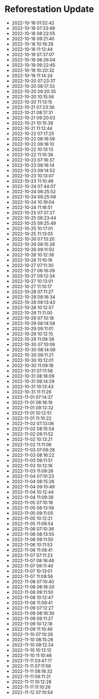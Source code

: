 # Reforestation Update

- 2022-10-18 01:52:42
- 2022-10-18 07:33:49
- 2022-10-18 08:22:05
- 2022-10-18 09:21:40
- 2022-10-18 10:16:28
- 2022-10-18 11:12:44
- 2022-10-19 07:37:07
- 2022-10-19 08:26:04
- 2022-10-19 09:22:45
- 2022-10-19 10:20:32
- 2022-10-19 11:14:24
- 2022-10-20 07:23:37
- 2022-10-20 08:17:33
- 2022-10-20 09:20:35
- 2022-10-20 10:15:56
- 2022-10-20 11:13:15
- 2022-10-21 07:23:36
- 2022-10-21 08:17:31
- 2022-10-21 09:20:03
- 2022-10-21 10:15:39
- 2022-10-21 11:12:44
- 2022-10-22 07:17:25
- 2022-10-22 08:16:59
- 2022-10-22 09:16:10
- 2022-10-22 10:13:13
- 2022-10-22 11:10:36
- 2022-10-23 07:18:37
- 2022-10-23 08:16:14
- 2022-10-23 09:14:52
- 2022-10-23 10:13:07
- 2022-10-23 11:10:49
- 2022-10-24 07:44:07
- 2022-10-24 08:25:52
- 2022-10-24 09:25:09
- 2022-10-24 10:19:04
- 2022-10-24 11:16:51
- 2022-10-25 07:37:27
- 2022-10-25 08:23:44
- 2022-10-25 09:25:49
- 2022-10-25 10:17:01
- 2022-10-25 11:13:05
- 2022-10-26 07:13:20
- 2022-10-26 08:15:26
- 2022-10-26 09:11:50
- 2022-10-26 10:12:36
- 2022-10-26 11:10:16
- 2022-10-27 07:11:30
- 2022-10-27 08:16:09
- 2022-10-27 09:12:34
- 2022-10-27 10:13:01
- 2022-10-27 11:10:17
- 2022-10-28 07:11:27
- 2022-10-28 08:16:34
- 2022-10-28 09:13:43
- 2022-10-28 10:12:57
- 2022-10-28 11:11:00
- 2022-10-29 07:10:18
- 2022-10-29 08:14:58
- 2022-10-29 09:11:01
- 2022-10-29 10:12:15
- 2022-10-29 11:09:38
- 2022-10-30 07:10:09
- 2022-10-30 08:14:09
- 2022-10-30 09:11:21
- 2022-10-30 10:12:01
- 2022-10-30 11:09:18
- 2022-10-31 07:11:58
- 2022-10-31 08:18:09
- 2022-10-31 09:14:29
- 2022-10-31 10:13:43
- 2022-10-31 11:11:26
- 2022-11-01 07:14:37
- 2022-11-01 08:16:19
- 2022-11-01 09:12:32
- 2022-11-01 10:12:51
- 2022-11-01 11:10:22
- 2022-11-02 07:13:06
- 2022-11-02 08:15:54
- 2022-11-02 09:11:52
- 2022-11-02 10:13:21
- 2022-11-02 11:11:06
- 2022-11-03 07:09:28
- 2022-11-03 08:16:22
- 2022-11-03 09:11:51
- 2022-11-03 10:12:16
- 2022-11-03 11:09:26
- 2022-11-04 07:10:23
- 2022-11-04 08:15:26
- 2022-11-04 09:10:49
- 2022-11-04 10:12:44
- 2022-11-04 11:09:38
- 2022-11-05 07:10:18
- 2022-11-05 08:13:56
- 2022-11-05 09:11:05
- 2022-11-05 10:12:21
- 2022-11-05 11:08:54
- 2022-11-06 07:10:36
- 2022-11-06 08:13:55
- 2022-11-06 09:11:50
- 2022-11-06 10:11:53
- 2022-11-06 11:08:41
- 2022-11-07 07:11:23
- 2022-11-07 08:16:46
- 2022-11-07 09:11:40
- 2022-11-07 10:13:01
- 2022-11-07 11:09:56
- 2022-11-08 07:10:40
- 2022-11-08 08:16:20
- 2022-11-08 09:11:50
- 2022-11-08 10:12:47
- 2022-11-08 11:09:41
- 2022-11-09 07:12:27
- 2022-11-09 08:16:30
- 2022-11-09 09:11:27
- 2022-11-09 10:12:18
- 2022-11-09 11:10:46
- 2022-11-10 07:10:26
- 2022-11-10 08:15:26
- 2022-11-10 09:12:34
- 2022-11-10 10:12:12
- 2022-11-10 11:10:46
- 2022-11-11 03:47:17
- 2022-11-11 07:11:56
- 2022-11-11 08:16:32
- 2022-11-11 09:11:31
- 2022-11-11 10:12:28
- 2022-11-11 11:10:26
- 2022-11-12 07:10:54
